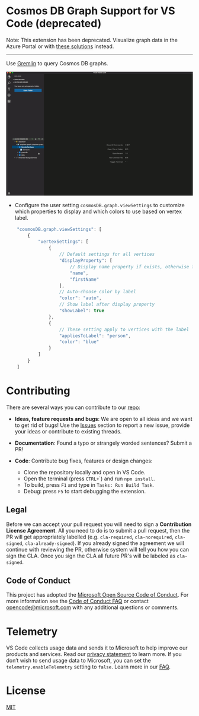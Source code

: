 # Cosmos DB Graph Support for VS Code (deprecated)

Note: This extension has been deprecated. Visualize graph data in the Azure
Portal or with
[these solutions](https://docs.microsoft.com/azure/cosmos-db/graph-visualization)
instead.

---

Use [Gremlin](https://docs.microsoft.com/azure/cosmos-db/gremlin-support) to
query Cosmos DB graphs.

![Query Graphs](resources/Graph.gif)

-   <a name="graphSettings"></a>Configure the user setting
    `cosmosDB.graph.viewSettings` to customize which properties to display and
    which colors to use based on vertex label.

```javascript
    "cosmosDB.graph.viewSettings": [
        {
            "vertexSettings": [
                {
                    // Default settings for all vertices
                    "displayProperty": [
                        // Display name property if exists, otherwise firstName if it exists, otherwise ID
                        "name",
                        "firstName"
                    ],
                    // Auto-choose color by label
                    "color": "auto",
                    // Show label after display property
                    "showLabel": true
                },
                {
                    // These setting apply to vertices with the label 'person'
                    "appliesToLabel": "person",
                    "color": "blue"
                }
            ]
        }
    ]
```

# Contributing

There are several ways you can contribute to our
[repo](https://github.com/Microsoft/vscode-cosmosdbgraph):

-   **Ideas, feature requests and bugs**: We are open to all ideas and we want
    to get rid of bugs! Use the
    [Issues](https://github.com/Microsoft/vscode-cosmosdbgraph/issues) section
    to report a new issue, provide your ideas or contribute to existing threads.

-   **Documentation**: Found a typo or strangely worded sentences? Submit a PR!
-   **Code**: Contribute bug fixes, features or design changes:
    -   Clone the repository locally and open in VS Code.
    -   Open the terminal (press `CTRL+`\`) and run `npm install`.
    -   To build, press `F1` and type in `Tasks: Run Build Task`.
    -   Debug: press `F5` to start debugging the extension.

## Legal

Before we can accept your pull request you will need to sign a **Contribution
License Agreement**. All you need to do is to submit a pull request, then the PR
will get appropriately labelled (e.g. `cla-required`, `cla-norequired`,
`cla-signed`, `cla-already-signed`). If you already signed the agreement we will
continue with reviewing the PR, otherwise system will tell you how you can sign
the CLA. Once you sign the CLA all future PR's will be labeled as `cla-signed`.

## Code of Conduct

This project has adopted the
[Microsoft Open Source Code of Conduct](https://opensource.microsoft.com/codeofconduct/).
For more information see the
[Code of Conduct FAQ](https://opensource.microsoft.com/codeofconduct/faq/) or
contact [opencode@microsoft.com](mailto:opencode@microsoft.com) with any
additional questions or comments.

# Telemetry

VS Code collects usage data and sends it to Microsoft to help improve our
products and services. Read our
[privacy statement](https://go.microsoft.com/fwlink/?LinkID=528096&clcid=0x409)
to learn more. If you don’t wish to send usage data to Microsoft, you can set
the `telemetry.enableTelemetry` setting to `false`. Learn more in our
[FAQ](https://code.visualstudio.com/docs/supporting/faq#_how-to-disable-telemetry-reporting).

# License

[MIT](LICENSE.md)
